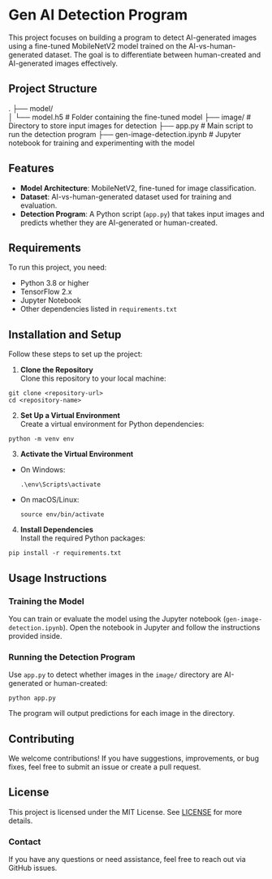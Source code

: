 # Gen AI Detection Program

This project focuses on building a program to detect AI-generated images using a fine-tuned MobileNetV2 model trained on the AI-vs-human-generated dataset. The goal is to differentiate between human-created and AI-generated images effectively.

## Project Structure

.
├── model/                
│   └── model.h5          # Folder containing the fine-tuned model
├── image/                # Directory to store input images for detection
├── app.py                # Main script to run the detection program
├── gen-image-detection.ipynb  # Jupyter notebook for training and experimenting with the model


## Features

- **Model Architecture**: MobileNetV2, fine-tuned for image classification.
- **Dataset**: AI-vs-human-generated dataset used for training and evaluation.
- **Detection Program**: A Python script (`app.py`) that takes input images and predicts whether they are AI-generated or human-created.

## Requirements

To run this project, you need:

- Python 3.8 or higher
- TensorFlow 2.x
- Jupyter Notebook
- Other dependencies listed in `requirements.txt`

## Installation and Setup

Follow these steps to set up the project:

1. **Clone the Repository**  
   Clone this repository to your local machine:
```
git clone <repository-url>
cd <repository-name>
```


2. **Set Up a Virtual Environment**  
Create a virtual environment for Python dependencies:
```
python -m venv env
```


3. **Activate the Virtual Environment**  
- On Windows:
  ```
  .\env\Scripts\activate
  ```
- On macOS/Linux:
  ```
  source env/bin/activate
  ```

4. **Install Dependencies**  
Install the required Python packages:
```
pip install -r requirements.txt
```

## Usage Instructions

### Training the Model
You can train or evaluate the model using the Jupyter notebook (`gen-image-detection.ipynb`). Open the notebook in Jupyter and follow the instructions provided inside.

### Running the Detection Program
Use `app.py` to detect whether images in the `image/` directory are AI-generated or human-created:
```
python app.py
```

The program will output predictions for each image in the directory.

## Contributing

We welcome contributions! If you have suggestions, improvements, or bug fixes, feel free to submit an issue or create a pull request.

## License

This project is licensed under the MIT License. See [LICENSE](LICENSE) for more details.

### Contact

If you have any questions or need assistance, feel free to reach out via GitHub issues.

